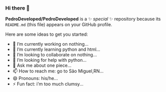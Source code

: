 ### Hi there 👋


**PedroDeveloped/PedroDeveloped** is a ✨ _special_ ✨ repository because its `README.md` (this file) appears on your GitHub profile.

Here are some ideas to get you started:

- 🔭 I’m currently working on nothing...
- 🌱 I’m currently learning python and html...
- 👯 I’m looking to collaborate on nothing...
- 🤔 I’m looking for help with python...
- 💬 Ask me about one piece...
- 📫 How to reach me: go to São Miguel,RN...
- 😄 Pronouns: his/he...
- ⚡ Fun fact: i'm too much clumsy...


